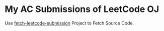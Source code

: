 # My AC Submissions of LeetCode OJ

Use [fetch-leetcode-submission](https://github.com/gitzhou/fetch-leetcode-submission) Project to Fetch Source Code.
